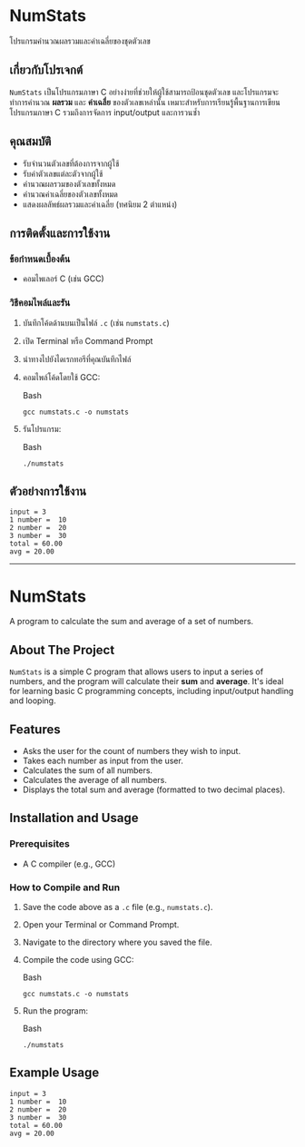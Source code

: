 
# NumStats

โปรแกรมคำนวณผลรวมและค่าเฉลี่ยของชุดตัวเลข

## เกี่ยวกับโปรเจกต์

`NumStats` เป็นโปรแกรมภาษา C อย่างง่ายที่ช่วยให้ผู้ใช้สามารถป้อนชุดตัวเลข และโปรแกรมจะทำการคำนวณ **ผลรวม** และ **ค่าเฉลี่ย** ของตัวเลขเหล่านั้น เหมาะสำหรับการเรียนรู้พื้นฐานการเขียนโปรแกรมภาษา C รวมถึงการจัดการ input/output และการวนซ้ำ

## คุณสมบัติ

-   รับจำนวนตัวเลขที่ต้องการจากผู้ใช้
-   รับค่าตัวเลขแต่ละตัวจากผู้ใช้
-   คำนวณผลรวมของตัวเลขทั้งหมด
-   คำนวณค่าเฉลี่ยของตัวเลขทั้งหมด
-   แสดงผลลัพธ์ผลรวมและค่าเฉลี่ย (ทศนิยม 2 ตำแหน่ง)

## การติดตั้งและการใช้งาน

### ข้อกำหนดเบื้องต้น

-   คอมไพเลอร์ C (เช่น GCC)

### วิธีคอมไพล์และรัน

1.  บันทึกโค้ดด้านบนเป็นไฟล์ `.c` (เช่น `numstats.c`)
2.  เปิด Terminal หรือ Command Prompt
3.  นำทางไปยังไดเรกทอรีที่คุณบันทึกไฟล์
4.  คอมไพล์โค้ดโดยใช้ GCC:
    
    Bash
    
    ```
    gcc numstats.c -o numstats
    
    ```
    
5.  รันโปรแกรม:
    
    Bash
    
    ```
    ./numstats
    
    ```
    

## ตัวอย่างการใช้งาน

```
input = 3
1 number =  10
2 number =  20
3 number =  30
total = 60.00
avg = 20.00
```


----------

# NumStats

A program to calculate the sum and average of a set of numbers.

## About The Project

`NumStats` is a simple C program that allows users to input a series of numbers, and the program will calculate their **sum** and **average**. It's ideal for learning basic C programming concepts, including input/output handling and looping.

## Features

-   Asks the user for the count of numbers they wish to input.
-   Takes each number as input from the user.
-   Calculates the sum of all numbers.
-   Calculates the average of all numbers.
-   Displays the total sum and average (formatted to two decimal places).

## Installation and Usage

### Prerequisites

-   A C compiler (e.g., GCC)

### How to Compile and Run

1.  Save the code above as a `.c` file (e.g., `numstats.c`).
2.  Open your Terminal or Command Prompt.
3.  Navigate to the directory where you saved the file.
4.  Compile the code using GCC:
    
    Bash
    
    ```
    gcc numstats.c -o numstats
    
    ```
    
5.  Run the program:
    
    Bash
    
    ```
    ./numstats
    
    ```
    

## Example Usage

```
input = 3
1 number =  10
2 number =  20
3 number =  30
total = 60.00
avg = 20.00

```

